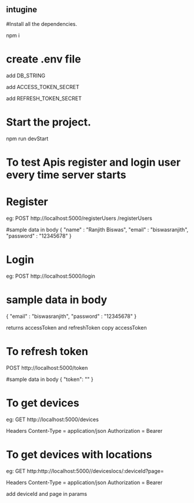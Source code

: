 ## intugine


#Install all the dependencies.

npm i

# create .env file
add DB_STRING

add ACCESS_TOKEN_SECRET

add REFRESH_TOKEN_SECRET


# Start the project.

npm run devStart

# To test Apis register and login user every time server starts

# Register

eg:
POST
http://localhost:5000/registerUsers /registerUsers

#sample data in body
{ 
"name" : "Ranjith Biswas",
"email" : "biswasranjith",
"password" : "12345678"
}

# Login
eg:
POST
http://localhost:5000/login

# sample data in body
{ 
"email" : "biswasranjith",
"password" : "12345678"
}

returns accessToken and refreshToken
copy accessToken


# To refresh token
POST
http://localhost:5000/token

#sample data in body
{ 
 "token": "<REFERESH-TOKEN>"
}

# To get devices 

eg:
GET
http://localhost:5000/devices

Headers
Content-Type = application/json
Authorization = Bearer <ACCESS-TOKEN>

# To get devices with locations

eg:
GET
http:http://localhost:5000//deviceslocs/:deviceId?page=

Headers
Content-Type = application/json
Authorization = Bearer <ACCESS-TOKEN>

add deviceId and page in params 








